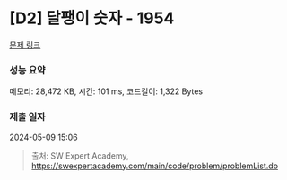# [D2] 달팽이 숫자 - 1954 

[문제 링크](https://swexpertacademy.com/main/code/problem/problemDetail.do?contestProbId=AV5PobmqAPoDFAUq) 

### 성능 요약

메모리: 28,472 KB, 시간: 101 ms, 코드길이: 1,322 Bytes

### 제출 일자

2024-05-09 15:06



> 출처: SW Expert Academy, https://swexpertacademy.com/main/code/problem/problemList.do